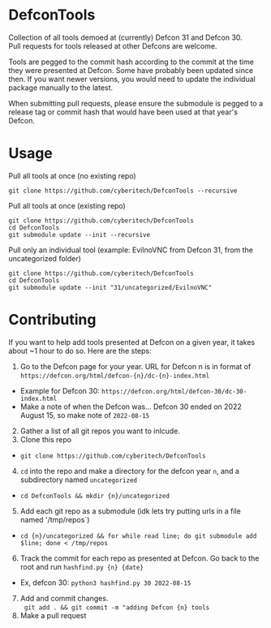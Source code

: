 # DefconTools
Collection of all tools demoed at (currently) Defcon 31 and Defcon 30.  
Pull requests for tools released at other Defcons are welcome.  

Tools are pegged to the commit hash according to the commit at the time they were presented at Defcon.  Some have probably been updated since then.  If you want newer versions, you would need to update the individual package manually to the latest.

When submitting pull requests, please ensure the submodule is pegged to a release tag or commit hash that would have been used at that year's Defcon.

# Usage
Pull all tools at once (no existing repo)
```
git clone https://github.com/cyberitech/DefconTools --recursive
```
Pull all tools at once (existing repo)
```
git clone https://github.com/cyberitech/DefconTools
cd DefconTools
git submodule update --init --recursive
```
Pull only an individual tool (example: EvilnoVNC from Defcon 31, from the uncategorized folder)
```
git clone https://github.com/cyberitech/DefconTools
cd DefconTools
git submodule update --init "31/uncategorized/EvilnoVNC"
```
# Contributing
If you want to help add tools presented at Defcon on a given year, it takes about ~1 hour to do so.  Here are the steps:
1. Go to the Defcon page for your year.  URL for Defcon n is in format of `https://defcon.org/html/defcon-{n}/dc-{n}-index.html`
 * Example for Defcon 30: `https://defcon.org/html/defcon-30/dc-30-index.html`
 * Make a note of when the Defcon was... Defcon 30 ended on 2022 August 15, so make note of `2022-08-15`
2. Gather a list of all git repos you want to inlcude.
3. Clone this repo
 * `git clone https://github.com/cyberitech/DefconTools`
4. `cd` into the repo and make a directory for the defcon year `n`, and a subdirectory named `uncategorized`
 * `cd DefconTools && mkdir {n}/uncategorized`
5. Add each git repo as a submodule (idk lets try putting urls in a file named '/tmp/repos`)
 * `cd {n}/uncategorized && for while read line; do git submodule add $line; done < /tmp/repos`
6. Track the commit for each repo as presented at Defcon.  Go back to the root and run `hashfind.py {n} {date}`
 * Ex, defcon 30:  `python3 hashfind.py 30 2022-08-15`
7. Add and commit changes.  
 ` git add . && git commit -m "adding Defcon {n} tools`
8. Make a pull request
